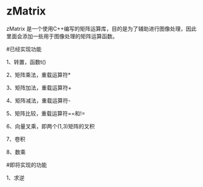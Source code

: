 # zMatrix

zMatrix 是一个使用C++编写的矩阵运算库，目的是为了辅助进行图像处理，因此里面会添加一些用于图像处理的矩阵运算函数。



#已经实现功能

1、转置，函数t()

2、矩阵乘法，重载运算符*

3、矩阵加法，重载运算符+

4、矩阵减法，重载运算符-

5、矩阵比较，重载运算符==和!=

6、向量叉乘，即两个(1,3)矩阵的叉积

7、卷积

8、数乘




#即将实现的功能

1、求逆


